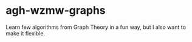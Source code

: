 # agh-wzmw-graphs

Learn few algorithms from Graph Theory in a fun way, but I also want to make it flexible.
